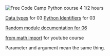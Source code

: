 ![Free Code Camp Python course 4 1/2 hours](https://www.youtube.com/watch?v=rfscVS0vtbw)

[Data types](https://www.w3schools.com/python/python_datatypes.asp) for 03
[Python Identifiers](https://www.tutorialspoint.com/what-are-python-identifiers) for 03

[Random module documentation for 06](https://docs.python.org/3/library/random.html)

[from math import](https://www.sololearn.com/Discuss/2358210/is-there-any-difference-between-import-math-and-from-math-import) for youtube course

Parameter and argument mean the same thing.